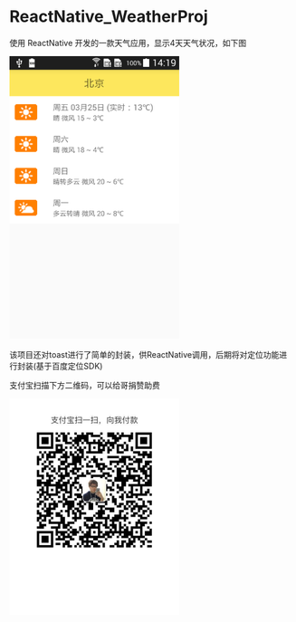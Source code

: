# ReactNative_WeatherProj
使用 ReactNative 开发的一款天气应用，显示4天天气状况，如下图

<img src="https://github.com/coderoom1401/ReactNative_WeatherProj/blob/master/screenshot.png" alt="screenshot" width="300px" height="auto" />

该项目还对toast进行了简单的封装，供ReactNative调用，后期将对定位功能进行封装(基于百度定位SDK)

支付宝扫描下方二维码，可以给哥捐赞助费

<img src="https://github.com/coderoom1401/ReactNative_WeatherProj/blob/master/pay4me.jpg" alt="screenshot" width="300px" heigh="382"/>
